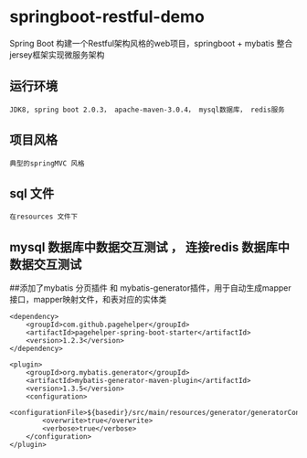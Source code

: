 # springboot-restful-demo
Spring Boot 构建一个Restful架构风格的web项目，springboot + mybatis 整合 jersey框架实现微服务架构

## 运行环境
    JDK8, spring boot 2.0.3， apache-maven-3.0.4， mysql数据库， redis服务

## 项目风格
    典型的springMVC 风格
    
## sql 文件
    在resources 文件下
    
## mysql 数据库中数据交互测试 ， 连接redis 数据库中数据交互测试

##添加了mybatis 分页插件 和 mybatis-generator插件，用于自动生成mapper接口，mapper映射文件，和表对应的实体类
 <!-- 分页插件 -->
    <dependency>
        <groupId>com.github.pagehelper</groupId>
        <artifactId>pagehelper-spring-boot-starter</artifactId>
        <version>1.2.3</version>
    </dependency>
    
    
 <!-- mybatis generator 自动生成代码插件 -->
    <plugin>
        <groupId>org.mybatis.generator</groupId>
        <artifactId>mybatis-generator-maven-plugin</artifactId>
        <version>1.3.5</version>
        <configuration>
            <configurationFile>${basedir}/src/main/resources/generator/generatorConfig.xml</configurationFile>
            <overwrite>true</overwrite>
            <verbose>true</verbose>
        </configuration>
    </plugin>
        